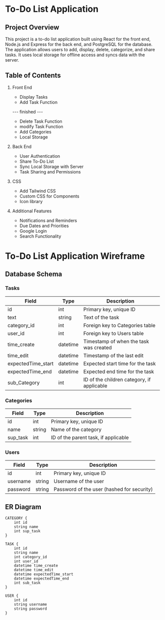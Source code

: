 # To-Do List Application

## Project Overview

This project is a to-do list application built using React for the front end, Node.js and Express for the back end, and PostgreSQL for the database. The application allows users to add, display, delete, categorize, and share tasks. It uses local storage for offline access and syncs data with the server.

## Table of Contents

1. Front End

   - Display Tasks
   - Add Task Function

   --- finished ---

   - Delete Task Function
   - modify Task Function

   * Add Categories

   - Local Storage

2. Back End
   - User Authentication
   - Share To-Do List
   - Sync Local Storage with Server
   - Task Sharing and Permissions
3. CSS
   - Add Tailwind CSS
   - Custom CSS for Components
   - Icon library
4. Additional Features
   - Notifications and Reminders
   - Due Dates and Priorities
   - Google Login
   - Search Functionality

# To-Do List Application Wireframe

## Database Schema

### Tasks

| Field              | Type     | Description                                |
| ------------------ | -------- | ------------------------------------------ |
| id                 | int      | Primary key, unique ID                     |
| text               | string   | Text of the task                           |
| category_id        | int      | Foreign key to Categories table            |
| user_id            | int      | Foreign key to Users table                 |
| time_create        | datetime | Timestamp of when the task was created     |
| time_edit          | datetime | Timestamp of the last edit                 |
| expectedTime_start | datetime | Expected start time for the task           |
| expectedTime_end   | datetime | Expected end time for the task             |
| sub_Category       | int      | ID of the children category, if applicable |

### Categories

| Field    | Type   | Description                          |
| -------- | ------ | ------------------------------------ |
| id       | int    | Primary key, unique ID               |
| name     | string | Name of the category                 |
| sup_task | int    | ID of the parent task, if applicable |

### Users

| Field    | Type   | Description                                |
| -------- | ------ | ------------------------------------------ |
| id       | int    | Primary key, unique ID                     |
| username | string | Username of the user                       |
| password | string | Password of the user (hashed for security) |

## ER Diagram

    CATEGORY {
        int id
        string name
        int sup_task
    }

    TASK {
        int id
        string name
        int category_id
        int user_id
        datetime time_create
        datetime time_edit
        datetime expectedTime_start
        datetime expectedTime_end
        int sub_task
    }

    USER {
        int id
        string username
        string password
    }
